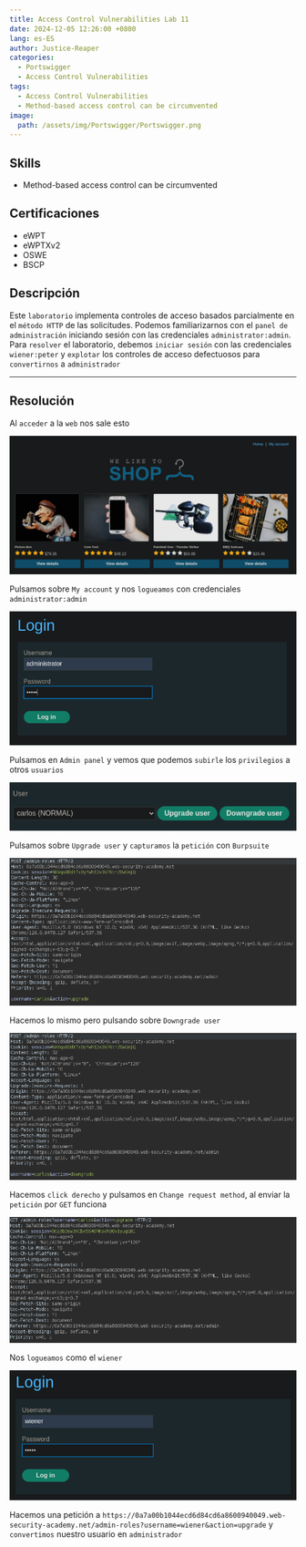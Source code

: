 ```yaml
---
title: Access Control Vulnerabilities Lab 11
date: 2024-12-05 12:26:00 +0800
lang: es-ES
author: Justice-Reaper
categories:
  - Portswigger
  - Access Control Vulnerabilities
tags:
  - Access Control Vulnerabilities
  - Method-based access control can be circumvented
image:
  path: /assets/img/Portswigger/Portswigger.png
---
```


## Skills

- Method-based access control can be circumvented

## Certificaciones

- eWPT
- eWPTXv2
- OSWE
- BSCP
  
## Descripción

Este `laboratorio` implementa controles de acceso basados parcialmente en el `método HTTP` de las solicitudes. Podemos familiarizarnos con el `panel de administración` iniciando sesión con las credenciales `administrator:admin`. Para `resolver` el laboratorio, debemos `iniciar sesión` con las credenciales `wiener:peter` y `explotar` los controles de acceso defectuosos para `convertirnos` a `administrador`

---

## Resolución

Al `acceder` a la `web` nos sale esto

![](/assets/img/Access-Control-Vulnerabilities-Lab-11/image_1.png)

Pulsamos sobre `My account` y nos `logueamos` con credenciales `administrator:admin`

![](/assets/img/Access-Control-Vulnerabilities-Lab-11/image_2.png)

Pulsamos en `Admin panel` y vemos que podemos `subirle` los `privilegios` a otros `usuarios`

![](/assets/img/Access-Control-Vulnerabilities-Lab-11/image_3.png)

Pulsamos sobre `Upgrade user` y `capturamos` la `petición` con `Burpsuite`

![](/assets/img/Access-Control-Vulnerabilities-Lab-11/image_4.png)

Hacemos lo mismo pero pulsando sobre `Downgrade user`

![](/assets/img/Access-Control-Vulnerabilities-Lab-11/image_5.png)

Hacemos `click derecho` y pulsamos en `Change request method`, al enviar la `petición` por `GET` funciona

![](/assets/img/Access-Control-Vulnerabilities-Lab-11/image_6.png)

Nos `logueamos` como el `wiener`

![](/assets/img/Access-Control-Vulnerabilities-Lab-11/image_7.png)

Hacemos una petición a `https://0a7a00b1044ecd6d84cd6a8600940049.web-security-academy.net/admin-roles?username=wiener&action=upgrade` y `convertimos` nuestro usuario en `administrador` 
